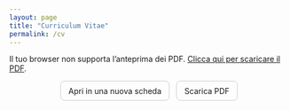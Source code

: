 ```yaml
---
layout: page
title: "Curriculum Vitae"
permalink: /cv
---
```


<link rel="stylesheet" href="/assets/css/override.css">

<!-- Visualizzazione embedded con fallback -->
<object data="/assets/files/AlbertoNasi_CV.pdf"
        type="application/pdf"
        width="100%"
        height="800px">
  Il tuo browser non supporta l’anteprima dei PDF.
  <a href="/assets/files/AlbertoNasi_CV.pdf">Clicca qui per scaricare il PDF</a>.
</object>

<!-- Pulsanti rapidi -->
<p style="text-align:center; margin: 0 0 0.8rem;">
  <a href="/assets/files/AlbertoNasi_CV.pdf" target="_blank" rel="noopener" 
     style="display:inline-block; padding:0.6em 1em; border-radius:8px; text-decoration:none; border:1px solid #ccc;">
    Apri in una nuova scheda
  </a>
  &nbsp;
  <a href="/assets/files/AlbertoNasi_CV.pdf" download 
     style="display:inline-block; padding:0.6em 1em; border-radius:8px; text-decoration:none; border:1px solid #ccc;">
    Scarica PDF
  </a>
</p>
